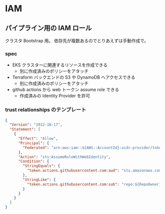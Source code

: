 # IAM

## パイプライン用の IAM ロール

クラスタ Bootstrap 用。
依存先が複数あるのでとりあえずは手動作成で。

### spec

- EKS クラスターに関連するリソースを作成できる
  - 別に作成済みのポリシーをアタッチ
- Terraform バックエンドの S3 や DynamoDB へアクセスできる
  - 別に作成済みのポリシーをアタッチ
- github actions から web トークン assume role できる
  - 作成済みの Identity Provider を許可

### trust relationships のテンプレート

```json
{
  "Version": "2012-10-17",
  "Statement": [
    {
      "Effect": "Allow",
      "Principal": {
        "Federated": "arn:aws:iam::${AWS::AccountId}:oidc-provider/token.actions.githubusercontent.com"
      },
      "Action": "sts:AssumeRoleWithWebIdentity",
      "Condition": {
        "StringEquals": {
          "token.actions.githubusercontent.com:aud": "sts.amazonaws.com"
        },
        "StringLike": {
          "token.actions.githubusercontent.com:sub": "repo:${RepoOwner}/${RepoName}:*"
        }
      }
    }
  ]
}
```
